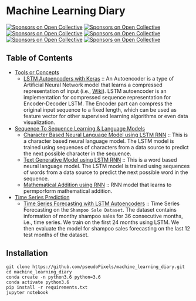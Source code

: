 # Machine Learning Diary
[![Sponsors on Open Collective](https://img.shields.io/badge/ML-Tensorflow-orange.svg?style=flat-square)](#sponsors)
[![Sponsors on Open Collective](https://img.shields.io/badge/ML-scikit--learn-blue.svg?style=flat-square)](#sponsors)
[![Sponsors on Open Collective](https://img.shields.io/badge/ML-Keras-lightgrey.svg?style=flat-square)](#sponsors)
[![Sponsors on Open Collective](https://img.shields.io/badge/python-3.6-brightgreen.svg?style=flat-square)](#sponsors)
[![Sponsors on Open Collective](https://img.shields.io/badge/license-MIT-brightgreen.svg?style=flat-square)](#sponsors)
[![Sponsors on Open Collective](https://img.shields.io/badge/debian-10+-blue.svg?style=flat-square)](#sponsors)




## Table of Contents

* [Tools or Concepts](#tools)
  * [LSTM Autoencoders with Keras](https://github.com/pseudoPixels/machine_learning_diary/blob/master/notebooks/LSTM_Autoencoders_with_Keras/LSTM_Autoencoders_with_Keras.ipynb) 
     :: An Autoencoder is a type of Artificial Neural Network model that learns a 
     compressed representation of input (i.e., [Wiki](https://en.wikipedia.org/wiki/Autoencoder)). 
     LSTM autoencoder is an implementation for compressed sequence representation 
     for Encoder-Decoder LSTM. The Encoder part can compress the original input sequence 
     to a fixed length, which can be used as feature vector for other supervised learning 
     algorithms or even data visualization.
* [Sequence To Sequence Learning & Language Models](#usage)
  * [Character Based Neural Language Model using LSTM RNN](https://github.com/pseudoPixels/machine_learning_diary/blob/master/notebooks/character_based_neural_language_model/character_based_neural_language_model.ipynb)
     :: This is a character based neural language model. The LSTM model
     is trained using sequences of characters from a data source to predict
     the next possible character in the sequence. 
  * [Text Generative Model using LSTM RNN](https://github.com/pseudoPixels/machine_learning_diary/blob/master/notebooks/character_based_neural_language_model/character_based_neural_language_model.ipynb)
     :: This is a word based neural language model. The LSTM model
     is trained using sequences of words from a data source to predict
     the next possible word in the sequence.
  * [Mathematical Addition using RNN](https://github.com/pseudoPixels/machine_learning_diary/blob/master/notebooks/mathematical_addition_using_RNN/mathematical_addition_using_RNN.ipynb)  :: RNN model that learns
  to permporform mathematical addition.
* [Time Series Prediction](#usage)
  * [Time Series Forecasting with LSTM Autoencoders](https://github.com/pseudoPixels/machine_learning_diary/blob/master/notebooks/time_series_forecasting_using_LSTM_Autoencoder/time_series_forecasting_using_LSTM_Autoencoder.ipynb)
     :: Time Series Forecasting on the `Shampoo Sale Dataset`. The dataset contains information of monthy shampoo sales for 36 consecutive months, i.e., time series. We train on the first 24 months using LSTM. We then evaluate the model for shampoo sales forecasting on the last 12 test months of the dataset.

## Installation

```buildoutcfg
git clone https://github.com/pseudoPixels/machine_learning_diary.git
cd machine_learning_diary
conda create -n python3.6 python=3.6
conda activate python3.6
pip install -r requirements.txt
jupyter notebook
```